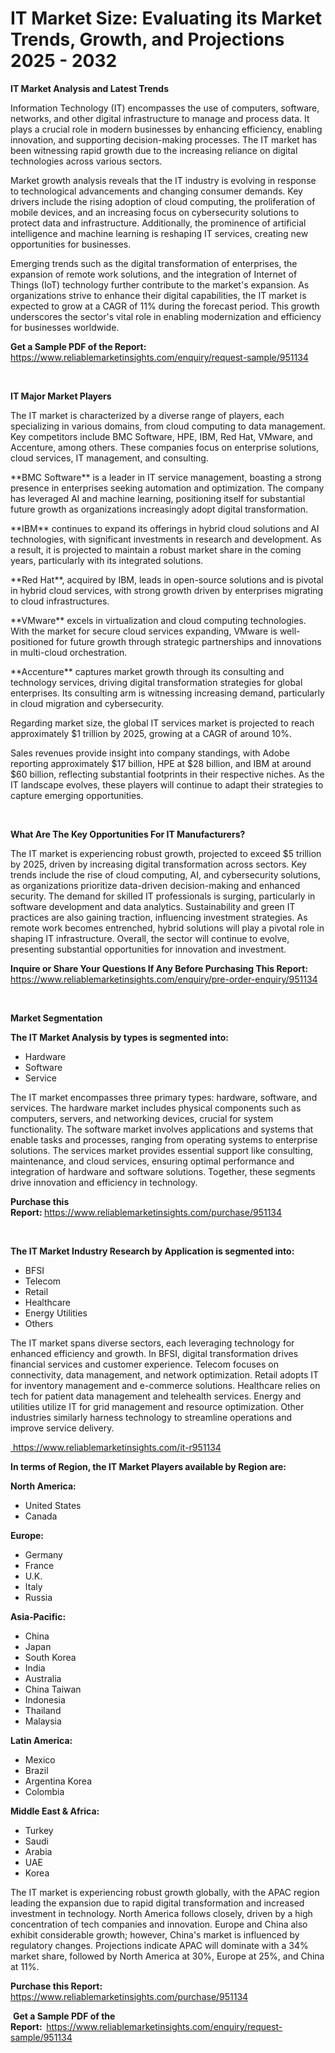 <p><h1>IT Market Size: Evaluating its Market Trends, Growth, and Projections 2025 - 2032</h1></p><p><strong>IT Market Analysis and Latest Trends</strong></p>
<p><p>Information Technology (IT) encompasses the use of computers, software, networks, and other digital infrastructure to manage and process data. It plays a crucial role in modern businesses by enhancing efficiency, enabling innovation, and supporting decision-making processes. The IT market has been witnessing rapid growth due to the increasing reliance on digital technologies across various sectors.</p><p>Market growth analysis reveals that the IT industry is evolving in response to technological advancements and changing consumer demands. Key drivers include the rising adoption of cloud computing, the proliferation of mobile devices, and an increasing focus on cybersecurity solutions to protect data and infrastructure. Additionally, the prominence of artificial intelligence and machine learning is reshaping IT services, creating new opportunities for businesses.</p><p>Emerging trends such as the digital transformation of enterprises, the expansion of remote work solutions, and the integration of Internet of Things (IoT) technology further contribute to the market's expansion. As organizations strive to enhance their digital capabilities, the IT market is expected to grow at a CAGR of 11% during the forecast period. This growth underscores the sector's vital role in enabling modernization and efficiency for businesses worldwide.</p></p>
<p><strong>Get a Sample PDF of the Report:&nbsp;</strong> <a href="https://www.reliablemarketinsights.com/enquiry/request-sample/951134?utm_campaign=3709&utm_medium=2&utm_source=Github&utm_content=ia&utm_term=17042025&utm_id=it">https://www.reliablemarketinsights.com/enquiry/request-sample/951134</a></p>
<p>&nbsp;</p>
<p><strong>IT Major Market Players</strong></p>
<p><p>The IT market is characterized by a diverse range of players, each specializing in various domains, from cloud computing to data management. Key competitors include BMC Software, HPE, IBM, Red Hat, VMware, and Accenture, among others. These companies focus on enterprise solutions, cloud services, IT management, and consulting.</p><p>**BMC Software** is a leader in IT service management, boasting a strong presence in enterprises seeking automation and optimization. The company has leveraged AI and machine learning, positioning itself for substantial future growth as organizations increasingly adopt digital transformation.</p><p>**IBM** continues to expand its offerings in hybrid cloud solutions and AI technologies, with significant investments in research and development. As a result, it is projected to maintain a robust market share in the coming years, particularly with its integrated solutions.</p><p>**Red Hat**, acquired by IBM, leads in open-source solutions and is pivotal in hybrid cloud services, with strong growth driven by enterprises migrating to cloud infrastructures.</p><p>**VMware** excels in virtualization and cloud computing technologies. With the market for secure cloud services expanding, VMware is well-positioned for future growth through strategic partnerships and innovations in multi-cloud orchestration.</p><p>**Accenture** captures market growth through its consulting and technology services, driving digital transformation strategies for global enterprises. Its consulting arm is witnessing increasing demand, particularly in cloud migration and cybersecurity.</p><p>Regarding market size, the global IT services market is projected to reach approximately $1 trillion by 2025, growing at a CAGR of around 10%. </p><p>Sales revenues provide insight into company standings, with Adobe reporting approximately $17 billion, HPE at $28 billion, and IBM at around $60 billion, reflecting substantial footprints in their respective niches. As the IT landscape evolves, these players will continue to adapt their strategies to capture emerging opportunities.</p></p>
<p>&nbsp;</p>
<p><strong>What Are The Key Opportunities For IT Manufacturers?</strong></p>
<p><p>The IT market is experiencing robust growth, projected to exceed $5 trillion by 2025, driven by increasing digital transformation across sectors. Key trends include the rise of cloud computing, AI, and cybersecurity solutions, as organizations prioritize data-driven decision-making and enhanced security. The demand for skilled IT professionals is surging, particularly in software development and data analytics. Sustainability and green IT practices are also gaining traction, influencing investment strategies. As remote work becomes entrenched, hybrid solutions will play a pivotal role in shaping IT infrastructure. Overall, the sector will continue to evolve, presenting substantial opportunities for innovation and investment.</p></p>
<p><strong>Inquire or Share Your Questions If Any Before Purchasing This Report:</strong> <a href="https://www.reliablemarketinsights.com/enquiry/pre-order-enquiry/951134?utm_campaign=3709&utm_medium=2&utm_source=Github&utm_content=ia&utm_term=17042025&utm_id=it">https://www.reliablemarketinsights.com/enquiry/pre-order-enquiry/951134</a></p>
<p>&nbsp;</p>
<p><strong>Market Segmentation</strong></p>
<p><strong>The IT Market Analysis by types is segmented into:</strong></p>
<p><ul><li>Hardware</li><li>Software</li><li>Service</li></ul></p>
<p><p>The IT market encompasses three primary types: hardware, software, and services. The hardware market includes physical components such as computers, servers, and networking devices, crucial for system functionality. The software market involves applications and systems that enable tasks and processes, ranging from operating systems to enterprise solutions. The services market provides essential support like consulting, maintenance, and cloud services, ensuring optimal performance and integration of hardware and software solutions. Together, these segments drive innovation and efficiency in technology.</p></p>
<p><strong>Purchase this Report:&nbsp;</strong><a href="https://www.reliablemarketinsights.com/purchase/951134?utm_campaign=3709&utm_medium=2&utm_source=Github&utm_content=ia&utm_term=17042025&utm_id=it">https://www.reliablemarketinsights.com/purchase/951134</a></p>
<p>&nbsp;</p>
<p><strong>The IT Market Industry Research by Application is segmented into:</strong></p>
<p><ul><li>BFSI</li><li>Telecom</li><li>Retail</li><li>Healthcare</li><li>Energy Utilities</li><li>Others</li></ul></p>
<p><p>The IT market spans diverse sectors, each leveraging technology for enhanced efficiency and growth. In BFSI, digital transformation drives financial services and customer experience. Telecom focuses on connectivity, data management, and network optimization. Retail adopts IT for inventory management and e-commerce solutions. Healthcare relies on tech for patient data management and telehealth services. Energy and utilities utilize IT for grid management and resource optimization. Other industries similarly harness technology to streamline operations and improve service delivery.</p></p>
<p><a href="https://www.reliablemarketinsights.com/it-r951134?utm_campaign=3709&utm_medium=2&utm_source=Github&utm_content=ia&utm_term=17042025&utm_id=it">&nbsp;https://www.reliablemarketinsights.com/it-r951134</a></p>
<p><strong>In terms of Region, the IT Market Players available by Region are:</strong></p>
<p>
    <p> <strong> North America: </strong>
        <ul>
            <li>United States</li>
            <li>Canada</li>
        </ul>
        </p> 
    <p> <strong> Europe: </strong>
        <ul>
            <li>Germany</li>
            <li>France</li>
            <li>U.K.</li>
            <li>Italy</li>
            <li>Russia</li>
        </ul>
        </p> 
    <p> <strong> Asia-Pacific: </strong>
        <ul>
            <li>China</li>
            <li>Japan</li>
            <li>South Korea</li>
            <li>India</li>
            <li>Australia</li>
            <li>China Taiwan</li>
            <li>Indonesia</li>
            <li>Thailand</li>
            <li>Malaysia</li>
        </ul>
        </p> 
    <p> <strong> Latin America: </strong>
        <ul>
            <li>Mexico</li>
            <li>Brazil</li>
            <li>Argentina Korea</li>
            <li>Colombia</li>
        </ul>
        </p> 
    <p> <strong> Middle East & Africa: </strong>
        <ul>
            <li>Turkey</li>
            <li>Saudi</li>
            <li>Arabia</li>
            <li>UAE</li>
            <li>Korea</li>
        </ul>
    </p>
    </p>
<p><p>The IT market is experiencing robust growth globally, with the APAC region leading the expansion due to rapid digital transformation and increased investment in technology. North America follows closely, driven by a high concentration of tech companies and innovation. Europe and China also exhibit considerable growth; however, China's market is influenced by regulatory changes. Projections indicate APAC will dominate with a 34% market share, followed by North America at 30%, Europe at 25%, and China at 11%.</p></p>
<p><strong>Purchase this Report: </strong><a href="https://www.reliablemarketinsights.com/purchase/951134?utm_campaign=3709&utm_medium=2&utm_source=Github&utm_content=ia&utm_term=17042025&utm_id=it">https://www.reliablemarketinsights.com/purchase/951134</a></p>
<p>&nbsp;<strong>Get a Sample PDF of the Report:&nbsp;&nbsp;</strong><a href="https://www.reliablemarketinsights.com/enquiry/request-sample/951134?utm_campaign=3709&utm_medium=2&utm_source=Github&utm_content=ia&utm_term=17042025&utm_id=it">https://www.reliablemarketinsights.com/enquiry/request-sample/951134</a></p>
<p><strong></strong></p>
<p><p></p><p></p><p></p></p>